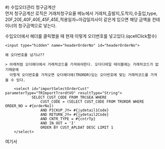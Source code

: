 #) 수입오더관리 청구금계산<br>
먼저 청구금계산 로직은 거래처청구요율 메뉴에서 거래처,츨발지,도착지,수출입,type,<br>
20F,20E,40F,40E,45F,45E,적용일자~마감일자사이 같은게 있으면 해당 금액을 컨테이너의 청구금액으로 넣는다.<br>

수입오더에서 헤더를 클릭했을 때 현재 이렇게 오더번호를 넣고있다.(qcellClick함수)
```
<input type="hidden" name="headerOrderNo" id="headerOrderNo">

왜 오더번호를 넘기냐??

> 아래처럼 오더헤더에서 거래처코드를 가져와야한다. 오더디테일 테이블에는 거래처코드가 없기때문에
  이렇게 오더번호를 가져오면 오더헤더에(TRORDR)있는 오더번호에 맞는 거래처코드를 가져올 수 있다. 

    <select id="importSelectOrderCust" parameterType="TRImportTrordtVO" resultType="String">
            SELECT CUST_CODE FROM TRCGEA WHERE 
                CUST_CODE = (SELECT CUST_CODE FROM TRORDR WHERE ORDER_NO = #{orderNo})
                AND PICKUP_JY= #{jydetail1Code}
                AND RETURN_JY= #{jydetail2Code}
                AND CNTR_TYPE = #{cntrTp}
                AND IN_OUT = 'I'
                ORDER BY CUST_APLDAT DESC LIMIT 1
    </select>
```

여기서 